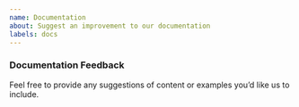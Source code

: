 ```yaml
---
name: Documentation
about: Suggest an improvement to our documentation
labels: docs
---
```


### Documentation Feedback

<!-- Provide a brief summary of what you would like to see changed in our documentation. -->

Feel free to provide any suggestions of content or examples you’d like us to include.
